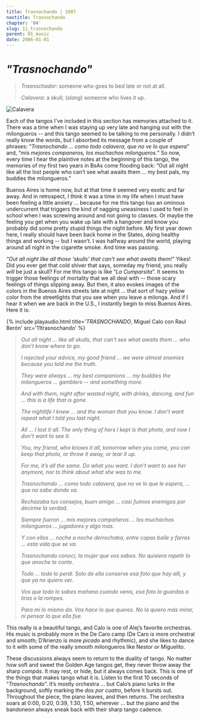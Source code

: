 ```yaml
---
title: Trasnochando | 2007
navtitle: Trasnochando
chapter: '04'
slug: 11_trasnochando
parent: 01_music
date: 2006-01-01
---
```


# _"Trasnochando"_

> _Trasnochador_:  someone who goes to bed late or not at all.
>
> _Calavera_: a skull; (_slang_) someone who lives it up.

![Calavera](/4_pics/11trasnochando/image002.jpg)

Each of the tangos I’ve included in this section has memories attached to it.
There was a time when I was staying up very late and hanging out with the milongueros -- and this tango seemed to be talking to me personally.
I didn’t really know the words, but I absorbed its message from a couple of phrases:
“_Trasnochando ... como todo calavera, que no ve lo que espera_” and, “_mis mejores companeros, los muchachos milongueros._”
So now, every time I hear the plaintive notes at the beginning of this tango, the memories of my first two years in BsAs come flooding back:
“Out all night like all the lost people who can’t see what awaits them ... my best pals, my buddies the milongueros.”

Buenos Aires is home now, but at that time it seemed very exotic and far away.
And in retrospect, I think it was a time in my life when I must have been feeling a little anxiety ... because for me this tango has an ominous undercurrent that triggers the kind of nagging uneasiness I used to feel in school when I was screwing around and not going to classes.
Or maybe the feeling you get when you wake up late with a hangover and know you probably did some pretty stupid things the night before.
My first year down here, I really should have been back home in the States, doing healthy things and working -- but I wasn’t.
I was halfway around the world, playing around all night in the cigarette smoke.
And time was passing.

_“Out all night like all those ‘skulls’ that can’t see what awaits them!”_
Yikes! Did you ever get that cold shiver that says, someday my friend, you really _will_ be just a skull?
For me this tango is like “_La Cumparsita_”.
It seems to trigger those feelings of mortality that we all deal with -- those scary feelings of things slipping away.
But then, it also evokes images of the colors in the Buenos Aires streets late at night ... that sort of hazy yellow color from the streetlights that you see when you leave a milonga.
And if I hear it when we are back in the U.S., I instantly begin to miss Buenos Aires.
Here it is:

{% include playaudio.html
title='_TRASNOCHANDO_, Miguel Calo con Raul Berón'
src='11trasnochando' %}

> _Out all night ...
> like all skulls,
> that can’t see what awaits them ...
> who don’t know where to go._
>
> _I rejected
> your advice, my good friend ...
> we were almost enemies
> because you told me the truth._
>
> _They were always ...
> my best companions ...
> my buddies the milongueros ...
> gamblers -- and something more._
>
> _And with them,
> night after wasted night,
> with drinks, dancing, and fun ...
> this is a life that is gone._
>
> _The nightlife I knew ...
> and the woman that you know.
> I don’t want repeat
> what I told you last night._
>
> _All ... I lost it all.
> The only thing of hers I kept
> is that photo,
> and now I don’t want to see it._
>
> _You, my friend, who knows it all,
> tomorrow when you come,
> you can keep that photo,
> or throw it away, or tear it up._
>
> _For me, it’s all the same.
> Do what you want.
> I don’t want to see her anymore,
> nor to think about what she was to me._
>
> _Trasnochando ...
> como todo calavera,
> que no ve lo que le espera,
> ... que no sabe donde va._
>
> _Rechazaba
> tus consejos, buen amigo ...
> casi fuimos enemigos
> por decirme la verdad._
>
> _Siempre fueron ...
> mis mejores compañeros ...
> los muchachos milongueros ...
> jugadores y algo mas._
>
> _Y con ellos ...
> noche a noche derrochaba,
> entre copas baile y farras ...
> esta vida que se va._
>
> _Trasnochando conoci,
> la mujer que vos sabes.
> No quisiera repetir
> lo que anoche te conte._
>
> _Todo ... todo lo perdi.
> Solo de ella conserve
> esa foto que hay alli,
> y que ya no quiero ver._
>
> _Vos que todo lo sabes
> mañana cuando venis,
> esa foto la guardas
> a tiras o la rompes._
>
> _Para mi lo mismo da.
> Vos hace lo que queres.
> No la quiero más mirar,
> ni pensar lo que ella fue._

This really is a beautiful tango, and Calo is one of Alej’s favorite orchestras.
His music is probably more in the De Caro camp (De Caro is more orchestral and smooth; D’Arienzo is more _picado_ and rhythmic), and she likes to dance to it with some of the really smooth milongueros like Nestor or Miguelito.

These discussions always seem to return to the duality of tango.
No matter how soft and sweet the Golden Age tangos get, they never throw away the sharp _compás_.
It may rest, or hide, but it always comes back.
This is one of the things that makes tango what it is.
Listen to the first 10 seconds of “_Trasnochando_”. It’s mostly orchestra ... but Calo’s piano lurks in the background, softly marking the _dos por cuatro_, before it bursts out.
Throughout the piece, the piano leaves, and then returns.
The orchestra soars at 0:00, 0:20, 0:39, 1:30, 1:50, wherever ... but the piano and the bandoneon always sneak back with their sharp tango cadence.

